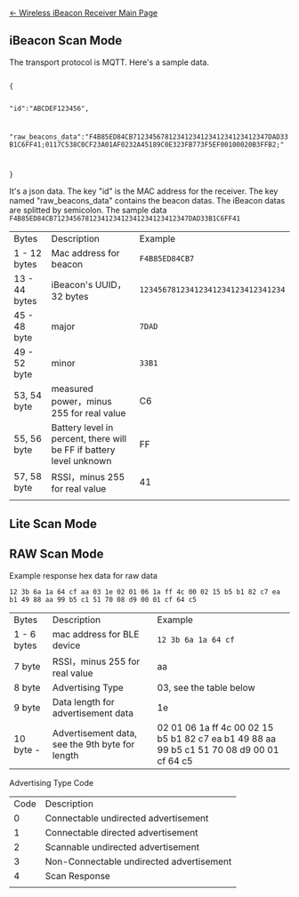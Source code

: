[← Wireless iBeacon Receiver Main
Page](/Wireless_iBeacon_Receiver "wikilink")

## iBeacon Scan Mode

The transport protocol is MQTT. Here's a sample data.

<code>
{

"id":"ABCDEF123456",

"raw_beacons_data":"F4B85ED84CB7123456781234123412341234123412347DAD33B1C6FF41;0117C538C0CF23A01AF0232A45189C0E323FB773F5EF00100020B3FFB2;"

} </code>

It's a json data. The key "id" is the MAC address for the receiver. The
key named "raw_beacons_data" contains the beacon datas. The iBeacon
datas are splitted by semicolon. The sample data
`F4B85ED84CB7123456781234123412341234123412347DAD33B1C6FF41`

|               |                                                                     |                                    |
| ------------- | ------------------------------------------------------------------- | ---------------------------------- |
| Bytes         | Description                                                         | Example                            |
| 1 - 12 bytes  | Mac address for beacon                                              | `F4B85ED84CB7`                     |
| 13 - 44 bytes | iBeacon's UUID，32 bytes                                             | `12345678123412341234123412341234` |
| 45 - 48 byte  | major                                                               | `7DAD`                             |
| 49 - 52 byte  | minor                                                               | `33B1`                             |
| 53, 54 byte   | measured power，minus 255 for real value                             | C6                                 |
| 55, 56 byte   | Battery level in percent, there will be FF if battery level unknown | FF                                 |
| 57, 58 byte   | RSSI，minus 255 for real value                                       | 41                                 |
|  |

## Lite Scan Mode

## RAW Scan Mode

Example response hex data for raw data

`12 3b 6a 1a 64 cf aa 03 1e 02 01 06 1a ff 4c 00 02 15 b5 b1 82 c7 ea
b1 49 88 aa 99 b5 c1 51 70 08 d9 00 01 cf 64
c5`

|             |                                                 |                                                                                           |
| ----------- | ----------------------------------------------- | ----------------------------------------------------------------------------------------- |
| Bytes       | Description                                     | Example                                                                                   |
| 1 - 6 bytes | mac address for BLE device                      | `12 3b 6a 1a 64 cf`                                                                       |
| 7 byte      | RSSI，minus 255 for real value                   | aa                                                                                        |
| 8 byte      | Advertising Type                                | 03, see the table below                                                                   |
| 9 byte      | Data length for advertisement data              | 1e                                                                                        |
| 10 byte -   | Advertisement data, see the 9th byte for length | 02 01 06 1a ff 4c 00 02 15 b5 b1 82 c7 ea b1 49 88 aa 99 b5 c1 51 70 08 d9 00 01 cf 64 c5 |

Advertising Type Code

|      |                                          |
| ---- | ---------------------------------------- |
| Code | Description                              |
| 0    | Connectable undirected advertisement     |
| 1    | Connectable directed advertisement       |
| 2    | Scannable undirected advertisement       |
| 3    | Non-Connectable undirected advertisement |
| 4    | Scan Response                            |
|  |